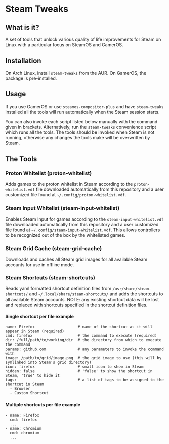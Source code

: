 # Steam Tweaks

## What is it?
A set of tools that unlock various quality of life improvements for Steam on Linux with a particular focus on SteamOS and GamerOS.

## Installation
On Arch Linux, install `steam-tweaks` from the AUR. On GamerOS, the package is pre-installed.

## Usage
If you use GamerOS or use `steamos-compositor-plus` and have `steam-tweaks` installed all the tools will run automatically when the Steam session starts.

You can also invoke each script listed below manually with the command given in brackets. Alternatively, run the `steam-tweaks` convenience script which runs all the tools. The tools should be invoked when Steam is not running, otherwise any changes the tools make will be overwritten by Steam.

## The Tools
### Proton Whitelist (proton-whitelist)
Adds games to the proton whitelist in Steam according to the `proton-whitelist.vdf` file downloaded automatically from this repository and a user customized file found at `~/.config/proton-whitelist.vdf`.

### Steam Input Whitelist (steam-input-whitelist)
Enables Steam Input for games according to the `steam-input-whitelist.vdf` file downloaded automatically from this repository and a user customized file found at `~/.config/steam-input-whitelist.vdf`. This allows controllers to be recognized out of the box by the whitelisted games.

### Steam Grid Cache (steam-grid-cache)
Downloads and caches all Steam grid images for all available Steam accounts for use in offline mode.

### Steam Shortcuts (steam-shortcuts)
Reads yaml formatted shortcut definition files from `/usr/share/steam-shortcuts/` and `~/.local/share/steam-shortcuts/` and adds the shortcuts to all available Steam accounts.
NOTE: any existing shortcut data will be lost and replaced with shortcuts specified in the shortcut definition files.

#### Single shortcut per file example
```
name: Firefox                   # name of the shortcut as it will appear in Steam (required)
cmd: firefox                    # the command to execute (required)
dir: /full/path/to/working/dir  # the directory from which to execute the command
params: github.com              # any parameters to invoke the command with
image: /path/to/grid/image.png  # the grid image to use (this will by symlinked into Steam's grid directory)
icon: firefox                   # small icon to show in Steam
hidden: false                   # 'false' to show the shortcut in Steam, 'true' to hide it
tags:                           # a list of tags to be assigned to the shortcut in Steam
  - Browser
  - Custom Shortcut
```

#### Multiple shortcuts per file example
```
- name: Firefox
  cmd: firefox
  ...
- name: Chromium
  cmd: chromium
  ...
```
